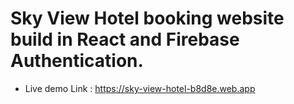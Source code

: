 # Sky View Hotel booking website build in React and Firebase Authentication.

- Live demo Link : <a>https://sky-view-hotel-b8d8e.web.app</a>
